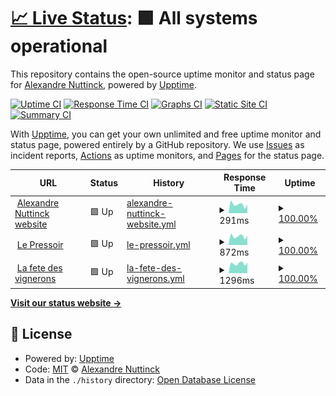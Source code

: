 # [📈 Live Status](https://status.alexnuttinck.dev): <!--live status--> **🟩 All systems operational**

This repository contains the open-source uptime monitor and status page for [Alexandre Nuttinck](https://alexnuttinck.dev), powered by [Upptime](https://github.com/upptime/upptime).

[![Uptime CI](https://github.com/alexnuttinck/upptime/workflows/Uptime%20CI/badge.svg)](https://github.com/alexnuttinck/status-page/actions?query=workflow%3A%22Uptime+CI%22)
[![Response Time CI](https://github.com/alexnuttinck/upptime/workflows/Response%20Time%20CI/badge.svg)](https://github.com/alexnuttinck/status-page/actions?query=workflow%3A%22Response+Time+CI%22)
[![Graphs CI](https://github.com/alexnuttinck/upptime/workflows/Graphs%20CI/badge.svg)](https://github.com/alexnuttinck/status-page/actions?query=workflow%3A%22Graphs+CI%22)
[![Static Site CI](https://github.com/alexnuttinck/upptime/workflows/Static%20Site%20CI/badge.svg)](https://github.com/alexnuttinck/status-page/actions?query=workflow%3A%22Static+Site+CI%22)
[![Summary CI](https://github.com/alexnuttinck/upptime/workflows/Summary%20CI/badge.svg)](https://github.com/alexnuttinck/status-page/actions?query=workflow%3A%22Summary+CI%22)

With [Upptime](https://upptime.js.org), you can get your own unlimited and free uptime monitor and status page, powered entirely by a GitHub repository. We use [Issues](https://github.com/alexnuttinck/upptime/issues) as incident reports, [Actions](https://github.com/alexnuttinck/upptime/actions) as uptime monitors, and [Pages](https://status.alexnuttinck.dev) for the status page.

<!--start: status pages-->
<!-- This summary is generated by Upptime (https://github.com/upptime/upptime) -->
<!-- Do not edit this manually, your changes will be overwritten -->
<!-- prettier-ignore -->
| URL | Status | History | Response Time | Uptime |
| --- | ------ | ------- | ------------- | ------ |
| <img alt="" src="https://icons.duckduckgo.com/ip3/alexnuttinck.dev.ico" height="13"> [Alexandre Nuttinck website](https://alexnuttinck.dev) | 🟩 Up | [alexandre-nuttinck-website.yml](https://github.com/alexnuttinck/status-page/commits/HEAD/history/alexandre-nuttinck-website.yml) | <details><summary><img alt="Response time graph" src="./graphs/alexandre-nuttinck-website/response-time-week.png" height="20"> 291ms</summary><br><a href="https://status.alexnuttinck.dev/history/alexandre-nuttinck-website"><img alt="Response time 291" src="https://img.shields.io/endpoint?url=https%3A%2F%2Fraw.githubusercontent.com%2Falexnuttinck%2Fstatus-page%2FHEAD%2Fapi%2Falexandre-nuttinck-website%2Fresponse-time.json"></a><br><a href="https://status.alexnuttinck.dev/history/alexandre-nuttinck-website"><img alt="24-hour response time 169" src="https://img.shields.io/endpoint?url=https%3A%2F%2Fraw.githubusercontent.com%2Falexnuttinck%2Fstatus-page%2FHEAD%2Fapi%2Falexandre-nuttinck-website%2Fresponse-time-day.json"></a><br><a href="https://status.alexnuttinck.dev/history/alexandre-nuttinck-website"><img alt="7-day response time 291" src="https://img.shields.io/endpoint?url=https%3A%2F%2Fraw.githubusercontent.com%2Falexnuttinck%2Fstatus-page%2FHEAD%2Fapi%2Falexandre-nuttinck-website%2Fresponse-time-week.json"></a><br><a href="https://status.alexnuttinck.dev/history/alexandre-nuttinck-website"><img alt="30-day response time 347" src="https://img.shields.io/endpoint?url=https%3A%2F%2Fraw.githubusercontent.com%2Falexnuttinck%2Fstatus-page%2FHEAD%2Fapi%2Falexandre-nuttinck-website%2Fresponse-time-month.json"></a><br><a href="https://status.alexnuttinck.dev/history/alexandre-nuttinck-website"><img alt="1-year response time 293" src="https://img.shields.io/endpoint?url=https%3A%2F%2Fraw.githubusercontent.com%2Falexnuttinck%2Fstatus-page%2FHEAD%2Fapi%2Falexandre-nuttinck-website%2Fresponse-time-year.json"></a></details> | <details><summary><a href="https://status.alexnuttinck.dev/history/alexandre-nuttinck-website">100.00%</a></summary><a href="https://status.alexnuttinck.dev/history/alexandre-nuttinck-website"><img alt="All-time uptime 99.99%" src="https://img.shields.io/endpoint?url=https%3A%2F%2Fraw.githubusercontent.com%2Falexnuttinck%2Fstatus-page%2FHEAD%2Fapi%2Falexandre-nuttinck-website%2Fuptime.json"></a><br><a href="https://status.alexnuttinck.dev/history/alexandre-nuttinck-website"><img alt="24-hour uptime 100.00%" src="https://img.shields.io/endpoint?url=https%3A%2F%2Fraw.githubusercontent.com%2Falexnuttinck%2Fstatus-page%2FHEAD%2Fapi%2Falexandre-nuttinck-website%2Fuptime-day.json"></a><br><a href="https://status.alexnuttinck.dev/history/alexandre-nuttinck-website"><img alt="7-day uptime 100.00%" src="https://img.shields.io/endpoint?url=https%3A%2F%2Fraw.githubusercontent.com%2Falexnuttinck%2Fstatus-page%2FHEAD%2Fapi%2Falexandre-nuttinck-website%2Fuptime-week.json"></a><br><a href="https://status.alexnuttinck.dev/history/alexandre-nuttinck-website"><img alt="30-day uptime 100.00%" src="https://img.shields.io/endpoint?url=https%3A%2F%2Fraw.githubusercontent.com%2Falexnuttinck%2Fstatus-page%2FHEAD%2Fapi%2Falexandre-nuttinck-website%2Fuptime-month.json"></a><br><a href="https://status.alexnuttinck.dev/history/alexandre-nuttinck-website"><img alt="1-year uptime 100.00%" src="https://img.shields.io/endpoint?url=https%3A%2F%2Fraw.githubusercontent.com%2Falexnuttinck%2Fstatus-page%2FHEAD%2Fapi%2Falexandre-nuttinck-website%2Fuptime-year.json"></a></details>
| <img alt="" src="https://icons.duckduckgo.com/ip3/www.lepressoir.be.ico" height="13"> [Le Pressoir](https://www.lepressoir.be/) | 🟩 Up | [le-pressoir.yml](https://github.com/alexnuttinck/status-page/commits/HEAD/history/le-pressoir.yml) | <details><summary><img alt="Response time graph" src="./graphs/le-pressoir/response-time-week.png" height="20"> 872ms</summary><br><a href="https://status.alexnuttinck.dev/history/le-pressoir"><img alt="Response time 856" src="https://img.shields.io/endpoint?url=https%3A%2F%2Fraw.githubusercontent.com%2Falexnuttinck%2Fstatus-page%2FHEAD%2Fapi%2Fle-pressoir%2Fresponse-time.json"></a><br><a href="https://status.alexnuttinck.dev/history/le-pressoir"><img alt="24-hour response time 657" src="https://img.shields.io/endpoint?url=https%3A%2F%2Fraw.githubusercontent.com%2Falexnuttinck%2Fstatus-page%2FHEAD%2Fapi%2Fle-pressoir%2Fresponse-time-day.json"></a><br><a href="https://status.alexnuttinck.dev/history/le-pressoir"><img alt="7-day response time 872" src="https://img.shields.io/endpoint?url=https%3A%2F%2Fraw.githubusercontent.com%2Falexnuttinck%2Fstatus-page%2FHEAD%2Fapi%2Fle-pressoir%2Fresponse-time-week.json"></a><br><a href="https://status.alexnuttinck.dev/history/le-pressoir"><img alt="30-day response time 920" src="https://img.shields.io/endpoint?url=https%3A%2F%2Fraw.githubusercontent.com%2Falexnuttinck%2Fstatus-page%2FHEAD%2Fapi%2Fle-pressoir%2Fresponse-time-month.json"></a><br><a href="https://status.alexnuttinck.dev/history/le-pressoir"><img alt="1-year response time 856" src="https://img.shields.io/endpoint?url=https%3A%2F%2Fraw.githubusercontent.com%2Falexnuttinck%2Fstatus-page%2FHEAD%2Fapi%2Fle-pressoir%2Fresponse-time-year.json"></a></details> | <details><summary><a href="https://status.alexnuttinck.dev/history/le-pressoir">100.00%</a></summary><a href="https://status.alexnuttinck.dev/history/le-pressoir"><img alt="All-time uptime 99.96%" src="https://img.shields.io/endpoint?url=https%3A%2F%2Fraw.githubusercontent.com%2Falexnuttinck%2Fstatus-page%2FHEAD%2Fapi%2Fle-pressoir%2Fuptime.json"></a><br><a href="https://status.alexnuttinck.dev/history/le-pressoir"><img alt="24-hour uptime 100.00%" src="https://img.shields.io/endpoint?url=https%3A%2F%2Fraw.githubusercontent.com%2Falexnuttinck%2Fstatus-page%2FHEAD%2Fapi%2Fle-pressoir%2Fuptime-day.json"></a><br><a href="https://status.alexnuttinck.dev/history/le-pressoir"><img alt="7-day uptime 100.00%" src="https://img.shields.io/endpoint?url=https%3A%2F%2Fraw.githubusercontent.com%2Falexnuttinck%2Fstatus-page%2FHEAD%2Fapi%2Fle-pressoir%2Fuptime-week.json"></a><br><a href="https://status.alexnuttinck.dev/history/le-pressoir"><img alt="30-day uptime 100.00%" src="https://img.shields.io/endpoint?url=https%3A%2F%2Fraw.githubusercontent.com%2Falexnuttinck%2Fstatus-page%2FHEAD%2Fapi%2Fle-pressoir%2Fuptime-month.json"></a><br><a href="https://status.alexnuttinck.dev/history/le-pressoir"><img alt="1-year uptime 100.00%" src="https://img.shields.io/endpoint?url=https%3A%2F%2Fraw.githubusercontent.com%2Falexnuttinck%2Fstatus-page%2FHEAD%2Fapi%2Fle-pressoir%2Fuptime-year.json"></a></details>
| <img alt="" src="https://icons.duckduckgo.com/ip3/lafetedesvignerons.be.ico" height="13"> [La fete des vignerons](https://lafetedesvignerons.be) | 🟩 Up | [la-fete-des-vignerons.yml](https://github.com/alexnuttinck/status-page/commits/HEAD/history/la-fete-des-vignerons.yml) | <details><summary><img alt="Response time graph" src="./graphs/la-fete-des-vignerons/response-time-week.png" height="20"> 1296ms</summary><br><a href="https://status.alexnuttinck.dev/history/la-fete-des-vignerons"><img alt="Response time 1325" src="https://img.shields.io/endpoint?url=https%3A%2F%2Fraw.githubusercontent.com%2Falexnuttinck%2Fstatus-page%2FHEAD%2Fapi%2Fla-fete-des-vignerons%2Fresponse-time.json"></a><br><a href="https://status.alexnuttinck.dev/history/la-fete-des-vignerons"><img alt="24-hour response time 1018" src="https://img.shields.io/endpoint?url=https%3A%2F%2Fraw.githubusercontent.com%2Falexnuttinck%2Fstatus-page%2FHEAD%2Fapi%2Fla-fete-des-vignerons%2Fresponse-time-day.json"></a><br><a href="https://status.alexnuttinck.dev/history/la-fete-des-vignerons"><img alt="7-day response time 1296" src="https://img.shields.io/endpoint?url=https%3A%2F%2Fraw.githubusercontent.com%2Falexnuttinck%2Fstatus-page%2FHEAD%2Fapi%2Fla-fete-des-vignerons%2Fresponse-time-week.json"></a><br><a href="https://status.alexnuttinck.dev/history/la-fete-des-vignerons"><img alt="30-day response time 1312" src="https://img.shields.io/endpoint?url=https%3A%2F%2Fraw.githubusercontent.com%2Falexnuttinck%2Fstatus-page%2FHEAD%2Fapi%2Fla-fete-des-vignerons%2Fresponse-time-month.json"></a><br><a href="https://status.alexnuttinck.dev/history/la-fete-des-vignerons"><img alt="1-year response time 1310" src="https://img.shields.io/endpoint?url=https%3A%2F%2Fraw.githubusercontent.com%2Falexnuttinck%2Fstatus-page%2FHEAD%2Fapi%2Fla-fete-des-vignerons%2Fresponse-time-year.json"></a></details> | <details><summary><a href="https://status.alexnuttinck.dev/history/la-fete-des-vignerons">100.00%</a></summary><a href="https://status.alexnuttinck.dev/history/la-fete-des-vignerons"><img alt="All-time uptime 99.72%" src="https://img.shields.io/endpoint?url=https%3A%2F%2Fraw.githubusercontent.com%2Falexnuttinck%2Fstatus-page%2FHEAD%2Fapi%2Fla-fete-des-vignerons%2Fuptime.json"></a><br><a href="https://status.alexnuttinck.dev/history/la-fete-des-vignerons"><img alt="24-hour uptime 100.00%" src="https://img.shields.io/endpoint?url=https%3A%2F%2Fraw.githubusercontent.com%2Falexnuttinck%2Fstatus-page%2FHEAD%2Fapi%2Fla-fete-des-vignerons%2Fuptime-day.json"></a><br><a href="https://status.alexnuttinck.dev/history/la-fete-des-vignerons"><img alt="7-day uptime 100.00%" src="https://img.shields.io/endpoint?url=https%3A%2F%2Fraw.githubusercontent.com%2Falexnuttinck%2Fstatus-page%2FHEAD%2Fapi%2Fla-fete-des-vignerons%2Fuptime-week.json"></a><br><a href="https://status.alexnuttinck.dev/history/la-fete-des-vignerons"><img alt="30-day uptime 100.00%" src="https://img.shields.io/endpoint?url=https%3A%2F%2Fraw.githubusercontent.com%2Falexnuttinck%2Fstatus-page%2FHEAD%2Fapi%2Fla-fete-des-vignerons%2Fuptime-month.json"></a><br><a href="https://status.alexnuttinck.dev/history/la-fete-des-vignerons"><img alt="1-year uptime 99.97%" src="https://img.shields.io/endpoint?url=https%3A%2F%2Fraw.githubusercontent.com%2Falexnuttinck%2Fstatus-page%2FHEAD%2Fapi%2Fla-fete-des-vignerons%2Fuptime-year.json"></a></details>

<!--end: status pages-->

[**Visit our status website →**](https://status.alexnuttinck.dev)

## 📄 License

- Powered by: [Upptime](https://github.com/upptime/upptime)
- Code: [MIT](./LICENSE) © [Alexandre Nuttinck](https://alexnuttinck.dev)
- Data in the `./history` directory: [Open Database License](https://opendatacommons.org/licenses/odbl/1-0/)
